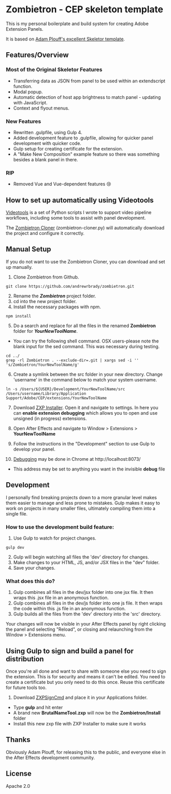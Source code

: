 # Zombietron - CEP skeleton template

This is my personal boilerplate and build system for creating Adobe Extension Panels.

It is based on [Adam Plouff's excellent Skeletor template](https://github.com/adamplouff/CEP-Skelotron).

## Features/Overview

### Most of the Original Skeletor Features

- Transferring data as JSON from panel to be used within an extendscript function.
- Modal popup.
- Automatic detection of host app brightness to match panel - updating with JavaScript.
- Context and flyout menus.

### New Features

- Rewritten .gulpfile, using Gulp 4.
- Added development feature to .gulpfile, allowing for quicker panel development with quicker code.
- Gulp setup for creating certificate for the extension.
- A "Make New Composition" example feature so there was something besides a blank panel in there.

### RIP

- Removed Vue and Vue-dependent features 😢

## How to set up automatically using Videotools

[Videotools](https://github.com/andrewrbrady/videotools) is a set of Python scripts I wrote to support video pipeline workflows, including some tools to assist with panel development.

The [Zombietron Cloner](https://github.com/andrewrbrady/videotools/blob/master/zombietron-cloner.py) (zombietron-cloner.py) will automatically download the project and configure it correctly.

## Manual Setup

If you do not want to use the Zombietron Cloner, you can download and set up manually.

1. Clone Zombietron from Github.

```shell
git clone https://github.com/andrewrbrady/zombietron.git
```

2. Rename the **_Zombietron_** project folder.
3. cd into the new project folder.
4. Install the necessary packages with npm.

```shell
npm install
```

5. Do a search and replace for all the files in the renamed **Zombietron** folder for **_YourNewToolName_**.

- You can try the following shell command. OSX users-please note the blank input for the sed command. This was necessary during testing.

```shell
cd ../
grep -rl Zombietron . --exclude-dir=.git | xargs sed -i '' 's/Zombietron/YourNewToolName/g'
```

6. Create a symlink between the src folder in your new directory. Change 'username' in the command below to match your system username.

```shell
ln -s /Users/${USER}/Development/YourNewToolName/src /Users/username/Library/Application Support/Adobe/CEP/extensions/YourNewToolName
```

7. Download [ZXP Installer][799ff035]. Open it and navigate to settings. In here you can **enable extension debugging** which allows you to open and use unsigned (in progress) extensions.

8. Open After Effects and navigate to Window > Extensions > **YourNewToolName**

9. Follow the instructions in the "Development" section to use Gulp to develop your panel.

10. [Debugging][799ff033] may be done in Chrome at http://localhost:8073/

- This address may be set to anything you want in the invisible **debug** file

## Development

I personally find breaking projects down to a more granular level makes them easier to manage and less prone to mistakes. Gulp makes it easy to work on projects in many smaller files, ultimately compiling them into a single file.

### How to use the development build feature:

1. Use Gulp to watch for project changes.

```shell
gulp dev
```

2. Gulp will begin watching all files the 'dev' directory for changes.
3. Make changes to your HTML, JS, and/or JSX files in the "dev" folder.
4. Save your changes.

### What does this do?

1. Gulp combines all files in the dev/jsx folder into one jsx file. It then wraps this .jsx file in an anonymous function.
2. Gulp combines all files in the dev/js folder into one js file. It then wraps the code within this .js file in an anonymous function.
3. Gulp builds all the files from the 'dev' directory into the 'src' directory.

Your changes will now be visible in your After Effects panel by right clicking the panel and selecting "Reload", or closing and relaunching from the Window > Extensions menu.

## Using Gulp to sign and build a panel for distribution

Once you're all done and want to share with someone else you need to sign the extension. This is for security and means it can't be edited. You need to create a certificate but you only need to do this once. Reuse this certificate for future tools too.

1. Download [ZXPSignCmd][799ff037] and place it in your Applications folder.

- Type **gulp** and hit enter
- A brand new **BrutalNameTool.zxp** will now be the **Zombietron/Install** folder
- Install this new zxp file with ZXP Installer to make sure it works

## Thanks

Obviously Adam Plouff, for releasing this to the public, and everyone else in the After Effects development community.

## License

Apache 2.0

[799ff023]: https://github.com/Adobe-CEP "Adobe CEP"
[799ff025]: http://htmlpanelsbook.com/ "HTML Panels"
[799ff027]: https://atom.io/ "Atom"
[799ff029]: https://www.howtogeek.com/297721/how-to-create-and-use-symbolic-links-aka-symlinks-on-a-mac/ "OS X Symlink"
[799ff031]: https://www.howtogeek.com/howto/16226/complete-guide-to-symbolic-links-symlinks-on-windows-or-linux/ "Windows Symlink"
[799ff033]: https://github.com/Adobe-CEP/Getting-Started-guides/tree/master/Client-side%20Debugging "Client side debugging"
[799ff035]: https://aescripts.com/learn/zxp-installer/ "ZXP Installer"
[799ff037]: https://github.com/Adobe-CEP/CEP-Resources/tree/master/ZXPSignCMD "ZXPSignCmd"
[799ff041]: https://nodejs.org/en/download/ "Node.js"
[799ff041]: https://nodejs.org/en/download/ "Node.js"
